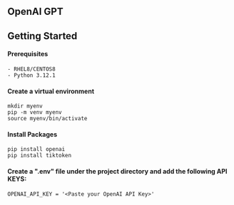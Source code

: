 ## OpenAI GPT


## Getting Started

#### Prerequisites
```
- RHEL8/CENTOS8
- Python 3.12.1
```

#### Create a virtual environment
```
mkdir myenv
pip -m venv myenv
source myenv/bin/activate
```

#### Install Packages 
```
pip install openai
pip install tiktoken
```

#### Create a ".env" file under the project directory and add the following API KEYS:
```
OPENAI_API_KEY = '<Paste your OpenAI API Key>'
```



